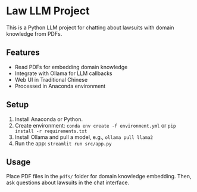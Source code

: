 # Law LLM Project

This is a Python LLM project for chatting about lawsuits with domain knowledge from PDFs.

## Features
- Read PDFs for embedding domain knowledge
- Integrate with Ollama for LLM callbacks
- Web UI in Traditional Chinese
- Processed in Anaconda environment

## Setup
1. Install Anaconda or Python.
2. Create environment: `conda env create -f environment.yml` or `pip install -r requirements.txt`
3. Install Ollama and pull a model, e.g., `ollama pull llama2`
4. Run the app: `streamlit run src/app.py`

## Usage
Place PDF files in the `pdfs/` folder for domain knowledge embedding. Then, ask questions about lawsuits in the chat interface.
